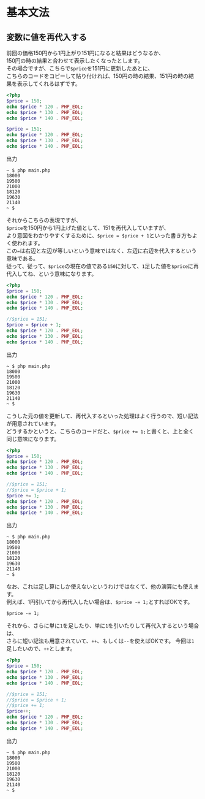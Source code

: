 # 基本文法
## 変数に値を再代入する
前回の価格150円から1円上がり151円になると結果はどうなるか、  
150円の時の結果と合わせて表示したくなったとします。  
その場合ですが、こちらで`$price`を151円に更新したあとに、  
こちらのコードをコピーして貼り付ければ、150円の時の結果、151円の時の結果を表示してくれるはずです。
```PHP
<?php
$price = 150;
echo $price * 120 . PHP_EOL;
echo $price * 130 . PHP_EOL;
echo $price * 140 . PHP_EOL;

$price = 151;
echo $price * 120 . PHP_EOL;
echo $price * 130 . PHP_EOL;
echo $price * 140 . PHP_EOL;
```
出力
```
~ $ php main.php
18000
19500
21000
18120
19630
21140
~ $ 
```
それからこちらの表現ですが、  
`$price`を150円から1円上げた値として、151を再代入していますが、  
より意図をわかりやすくするために、``$price = $price + 1``といった書き方もよく使われます。  
この`=`は右辺と左辺が等しいという意味ではなく、左辺に右辺を代入するという意味である。  
従って、従って、`$price`の現在の値である``150``に対して、``1``足した値を``$price``に再代入してね、という意味になります。
```PHP
<?php
$price = 150;
echo $price * 120 . PHP_EOL;
echo $price * 130 . PHP_EOL;
echo $price * 140 . PHP_EOL;

//$price = 151;
$price = $price + 1;
echo $price * 120 . PHP_EOL;
echo $price * 130 . PHP_EOL;
echo $price * 140 . PHP_EOL;
```
出力
```
~ $ php main.php
18000
19500
21000
18120
19630
21140
~ $ 
```
こうした元の値を更新して、再代入するといった処理はよく行うので、短い記法が用意されています。  
どうするかというと、こちらのコードだと、``$price += 1;``と書くと、上と全く同じ意味になります。
```PHP
<?php
$price = 150;
echo $price * 120 . PHP_EOL;
echo $price * 130 . PHP_EOL;
echo $price * 140 . PHP_EOL;

//$price = 151;
//$price = $price + 1;
$price += 1;
echo $price * 120 . PHP_EOL;
echo $price * 130 . PHP_EOL;
echo $price * 140 . PHP_EOL;
```
出力
```
~ $ php main.php
18000
19500
21000
18120
19630
21140
~ $ 
```
なお、これは足し算にしか使えないというわけではなくて、他の演算にも使えます。  
例えば、1円引いてから再代入したい場合は、``$price -= 1;``とすればOKです。
```<?php
$price -= 1;
```
それから、さらに単に``1``を足したり、単に``1``を引いたりして再代入するという場合は、  
さらに短い記法も用意されていて、``++``、もしくは``--``を使えばOKです。
今回は``1``足したいので、``++``とします。
```PHP
<?php
$price = 150;
echo $price * 120 . PHP_EOL;
echo $price * 130 . PHP_EOL;
echo $price * 140 . PHP_EOL;

//$price = 151;
//$price = $price + 1;
//$price += 1;
$price++;
echo $price * 120 . PHP_EOL;
echo $price * 130 . PHP_EOL;
echo $price * 140 . PHP_EOL;
```
出力
```
~ $ php main.php
18000
19500
21000
18120
19630
21140
~ $ 
```
